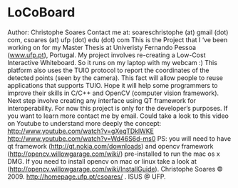 # LoCoBoard
Author: Christophe Soares Contact me at: soareschristophe (at) gmail (dot) com, csoares (at) ufp (dot) edu (dot) com  This is the Project that I ‘ve been working on for my Master Thesis at Univeristy Fernando Pessoa (www.ufp.pt), Portugal. My project involves re-creating a Low-Cost Interactive Whiteboard. So it runs on my laptop with my webcam :) This platform also uses the TUIO protocol to report the coordinates of the detected points (seen by the camera). This fact will allow people to reuse applications that supports TUIO. Hope it will help some programmers to improve their skills in C/C++ and OpenCV (computer vision framework).  Next step involve creating any interface using QT framework for interoperability. For now this project is only for the developer’s purposes.  If you want to learn more contact me by email. Could take a look to this video on Youtube to understand more deeply the concept:  http://www.youtube.com/watch?v=gXeqTDklWKE  http://www.youtube.com/watch?v=Wd46S6d-ms0  PS: you will need to have qt framework (http://qt.nokia.com/downloads) and opencv framework (http://opencv.willowgarage.com/wiki/) pre-installed to run the mac os x DMG. If you need to install opencv on mac or linux take a look at (http://opencv.willowgarage.com/wiki/InstallGuide).  Christophe Soares © 2009. http://homepage.ufp.pt/csoares/ . ISUS @ UFP.
